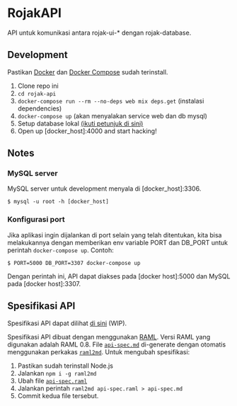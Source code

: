 # RojakAPI

API untuk komunikasi antara rojak-ui-* dengan rojak-database.

## Development

Pastikan [Docker](https://docs.docker.com/engine/installation/) dan [Docker Compose](https://docs.docker.com/compose/install/) sudah terinstall.

1. Clone repo ini
2. `cd rojak-api`
3. `docker-compose run --rm --no-deps web mix deps.get` (instalasi dependencies)
4. `docker-compose up` (akan menyalakan service web dan db mysql)
5. Setup database lokal [(ikuti petunjuk di sini)](../rojak-database)
6. Open up [docker_host]:4000 and start hacking!

## Notes

### MySQL server

MySQL server untuk development menyala di [docker_host]:3306.

```
$ mysql -u root -h [docker_host]
```

### Konfigurasi port

Jika aplikasi ingin dijalankan di port selain yang telah ditentukan, kita bisa melakukannya dengan memberikan env variable PORT dan DB_PORT untuk perintah `docker-compose up`. Contoh:

```
$ PORT=5000 DB_PORT=3307 docker-compose up
```

Dengan perintah ini, API dapat diakses pada [docker host]:5000 dan MySQL pada [docker host]:3307.

## Spesifikasi API

Spesifikasi API dapat dilihat [di sini](api-spec.md) (WIP).

Spesifikasi API dibuat dengan menggunakan [RAML](http://raml.org/). Versi RAML yang digunakan adalah RAML 0.8. File [`api-spec.md`](api-spec.md) di-generate dengan otomatis menggunakan perkakas [`raml2md`](https://github.com/raml2html/raml2md). Untuk mengubah spesifikasi:

1. Pastikan sudah terinstall Node.js
2. Jalankan `npm i -g raml2md`
3. Ubah file [`api-spec.raml`](api-spec.raml)
4. Jalankan perintah `raml2md api-spec.raml > api-spec.md`
5. Commit kedua file tersebut.
